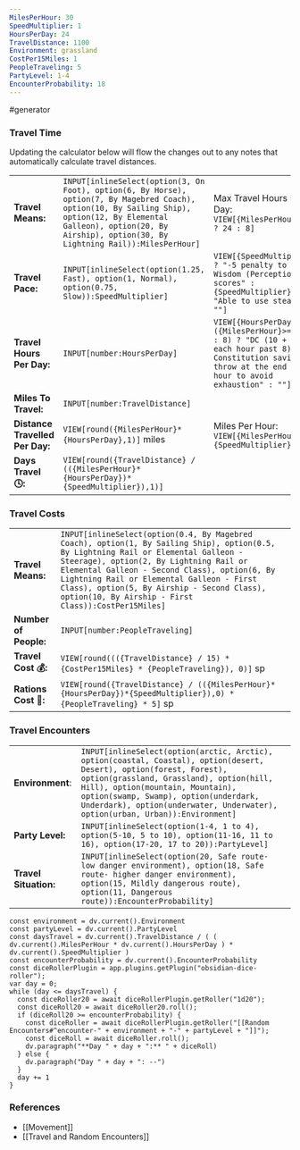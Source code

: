 ```yaml
---
MilesPerHour: 30
SpeedMultiplier: 1
HoursPerDay: 24
TravelDistance: 1100
Environment: grassland
CostPer15Miles: 1
PeopleTraveling: 5
PartyLevel: 1-4
EncounterProbability: 18
---
```

 #generator 


### Travel Time
Updating the calculator below will flow the changes out to any notes that automatically calculate travel distances.

|  |  |  |
| ---- | ---- | ---- |
| **Travel Means:** | `INPUT[inlineSelect(option(3, On Foot), option(6, By Horse), option(7, By Magebred Coach), option(10, By Sailing Ship), option(12, By Elemental Galleon), option(20, By Airship), option(30, By Lightning Rail)):MilesPerHour]` | Max Travel Hours Per Day: `VIEW[{MilesPerHour}>=10 ? 24 : 8]` |
| **Travel Pace:** | `INPUT[inlineSelect(option(1.25, Fast), option(1, Normal), option(0.75, Slow)):SpeedMultiplier]` | `VIEW[{SpeedMultiplier}>1 ? "-5 penalty to passive Wisdom (Perception) scores" : {SpeedMultiplier}<1 ? "Able to use stealth" : ""]` |
| **Travel Hours Per Day:** | `INPUT[number:HoursPerDay]` | `VIEW[{HoursPerDay}>({MilesPerHour}>=10 ? 24 : 8) ? "DC (10 + 1 for each hour past 8) Constitution saving throw at the end of each hour to avoid exhaustion" : ""]` |
| **Miles To Travel:** | `INPUT[number:TravelDistance]` |  |
| **Distance Travelled Per Day:** | `VIEW[round({MilesPerHour}*{HoursPerDay},1)]` miles | Miles Per Hour: `VIEW[{MilesPerHour}*{SpeedMultiplier}]` |
| **Days Travel 🕓:** | `VIEW[round({TravelDistance} / (({MilesPerHour}*{HoursPerDay})*{SpeedMultiplier}),1)]` |  |

### Travel Costs

|  |  |
| ---- | ---- |
| **Travel Means:** | `INPUT[inlineSelect(option(0.4, By Magebred Coach), option(1, By Sailing Ship), option(0.5, By Lightning Rail or Elemental Galleon - Steerage), option(2, By Lightning Rail or Elemental Galleon - Second Class), option(6, By Lightning Rail or Elemental Galleon - First Class), option(5, By Airship - Second Class), option(10, By Airship - First Class)):CostPer15Miles]` |
| **Number of People:** | `INPUT[number:PeopleTraveling]` |
| **Travel Cost 💰:** | `VIEW[round((({TravelDistance} / 15) * {CostPer15Miles} * {PeopleTraveling}), 0)]` sp |
| **Rations Cost 🍖:** | `VIEW[round({TravelDistance} / (({MilesPerHour}*{HoursPerDay})*{SpeedMultiplier}),0) * {PeopleTraveling} * 5]` sp |

### Travel Encounters

|  |  |
| ---- | ---- |
| **Environment**: | `INPUT[inlineSelect(option(arctic, Arctic), option(coastal, Coastal), option(desert, Desert), option(forest, Forest), option(grassland, Grassland), option(hill, Hill), option(mountain, Mountain), option(swamp, Swamp), option(underdark, Underdark), option(underwater, Underwater), option(urban, Urban)):Environment]` |
| **Party Level:** | `INPUT[inlineSelect(option(1-4, 1 to 4), option(5-10, 5 to 10), option(11-16, 11 to 16), option(17-20, 17 to 20)):PartyLevel]` |
| **Travel Situation:** | `INPUT[inlineSelect(option(20, Safe route- low danger environment), option(18, Safe route- higher danger environment), option(15, Mildly dangerous route), option(11, Dangerous route)):EncounterProbability]` |
```dataviewjs
const environment = dv.current().Environment
const partyLevel = dv.current().PartyLevel
const daysTravel = dv.current().TravelDistance / ( ( dv.current().MilesPerHour * dv.current().HoursPerDay ) * dv.current().SpeedMultiplier )
const encounterProbability = dv.current().EncounterProbability
const diceRollerPlugin = app.plugins.getPlugin("obsidian-dice-roller");
var day = 0;
while (day <= daysTravel) {
  const diceRoller20 = await diceRollerPlugin.getRoller("1d20");
  const diceRoll20 = await diceRoller20.roll();
  if (diceRoll20 >= encounterProbability) {
    const diceRoller = await diceRollerPlugin.getRoller("[[Random Encounters#^encounter-" + environment + "-" + partyLevel + "]]");
    const diceRoll = await diceRoller.roll();
    dv.paragraph("**Day " + day + ":** " + diceRoll)
  } else {
    dv.paragraph("Day " + day + ": --")
  }
  day += 1
}
```

### References

* [[Movement]]
* [[Travel and Random Encounters]]
